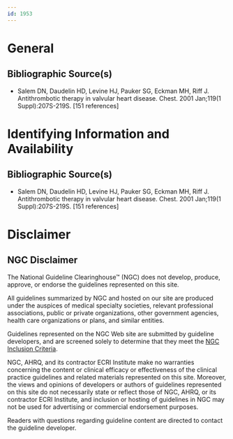 ```yaml
---
id: 1953
---
```


# General

## Bibliographic Source(s)

- Salem DN, Daudelin HD, Levine HJ, Pauker SG, Eckman MH, Riff J. Antithrombotic therapy in valvular heart disease. Chest. 2001 Jan;119(1 Suppl):207S-219S. [151 references]

# Identifying Information and Availability

## Bibliographic Source(s)

- Salem DN, Daudelin HD, Levine HJ, Pauker SG, Eckman MH, Riff J. Antithrombotic therapy in valvular heart disease. Chest. 2001 Jan;119(1 Suppl):207S-219S. [151 references]

# Disclaimer

## NGC Disclaimer

The National Guideline Clearinghouse™ (NGC) does not develop, produce, approve, or endorse the guidelines represented on this site.

All guidelines summarized by NGC and hosted on our site are produced under the auspices of medical specialty societies, relevant professional associations, public or private organizations, other government agencies, health care organizations or plans, and similar entities.

Guidelines represented on the NGC Web site are submitted by guideline developers, and are screened solely to determine that they meet the [NGC Inclusion Criteria](/help-and-about/summaries/inclusion-criteria).

NGC, AHRQ, and its contractor ECRI Institute make no warranties concerning the content or clinical efficacy or effectiveness of the clinical practice guidelines and related materials represented on this site. Moreover, the views and opinions of developers or authors of guidelines represented on this site do not necessarily state or reflect those of NGC, AHRQ, or its contractor ECRI Institute, and inclusion or hosting of guidelines in NGC may not be used for advertising or commercial endorsement purposes.

Readers with questions regarding guideline content are directed to contact the guideline developer.

